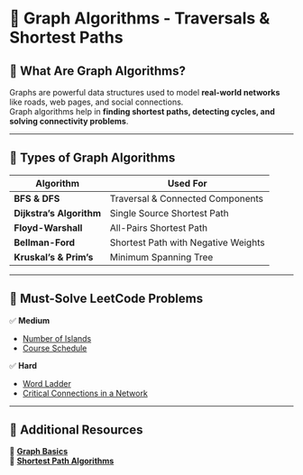# 📂 Graph Algorithms - Traversals & Shortest Paths  

## **📌 What Are Graph Algorithms?**  
Graphs are powerful data structures used to model **real-world networks** like roads, web pages, and social connections.  
Graph algorithms help in **finding shortest paths, detecting cycles, and solving connectivity problems**.  

---

## **📌 Types of Graph Algorithms**
| Algorithm  | Used For |
|------------|---------|
| **BFS & DFS** | Traversal & Connected Components |
| **Dijkstra’s Algorithm** | Single Source Shortest Path |
| **Floyd-Warshall** | All-Pairs Shortest Path |
| **Bellman-Ford** | Shortest Path with Negative Weights |
| **Kruskal’s & Prim’s** | Minimum Spanning Tree |

---

## **📌 Must-Solve LeetCode Problems**
✅ **Medium**
- [Number of Islands](https://leetcode.com/problems/number-of-islands/)  
- [Course Schedule](https://leetcode.com/problems/course-schedule/)  

✅ **Hard**
- [Word Ladder](https://leetcode.com/problems/word-ladder/)  
- [Critical Connections in a Network](https://leetcode.com/problems/critical-connections-in-a-network/)  

---

## **📌 Additional Resources**
📜 **[Graph Basics](https://www.geeksforgeeks.org/graph-data-structure-and-algorithms/)** <br>
📜 **[Shortest Path Algorithms](https://brilliant.org/wiki/shortest-path-algorithms/)**

